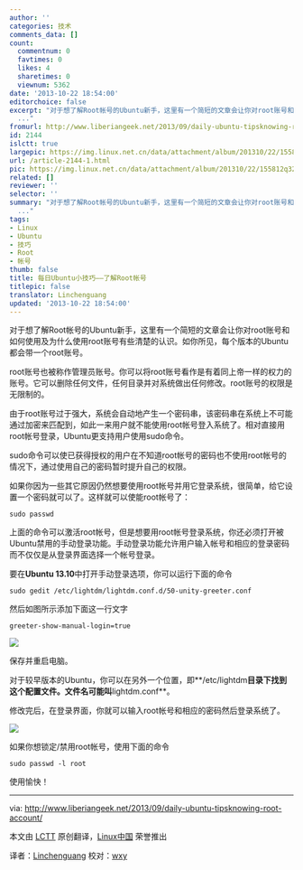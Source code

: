 ```yaml
---
author: ''
categories: 技术
comments_data: []
count:
  commentnum: 0
  favtimes: 0
  likes: 4
  sharetimes: 0
  viewnum: 5362
date: '2013-10-22 18:54:00'
editorchoice: false
excerpt: "对于想了解Root帐号的Ubuntu新手，这里有一个简短的文章会让你对root账号和如何使用及为什么使用root账号有些清楚的认识。如你所见，每个版本的Ubuntu都会带一个root账号。\r\nroot账号也被称作管理员账号。你可以将roo
  ..."
fromurl: http://www.liberiangeek.net/2013/09/daily-ubuntu-tipsknowing-root-account/
id: 2144
islctt: true
largepic: https://img.linux.net.cn/data/attachment/album/201310/22/155812ow8qxgwwfhehw5w7.png
url: /article-2144-1.html
pic: https://img.linux.net.cn/data/attachment/album/201310/22/155812q325asnaz9ass2hd.png.thumb.jpg
related: []
reviewer: ''
selector: ''
summary: "对于想了解Root帐号的Ubuntu新手，这里有一个简短的文章会让你对root账号和如何使用及为什么使用root账号有些清楚的认识。如你所见，每个版本的Ubuntu都会带一个root账号。\r\nroot账号也被称作管理员账号。你可以将roo
  ..."
tags:
- Linux
- Ubuntu
- 技巧
- Root
- 帐号
thumb: false
title: 每日Ubuntu小技巧——了解Root帐号
titlepic: false
translator: Linchenguang
updated: '2013-10-22 18:54:00'
---
```


对于想了解Root帐号的Ubuntu新手，这里有一个简短的文章会让你对root账号和如何使用及为什么使用root账号有些清楚的认识。如你所见，每个版本的Ubuntu都会带一个root账号。


root账号也被称作管理员账号。你可以将root账号看作是有着同上帝一样的权力的账号。它可以删除任何文件，任何目录并对系统做出任何修改。root账号的权限是无限制的。


由于root账号过于强大，系统会自动地产生一个密码串，该密码串在系统上不可能通过加密来匹配到，如此一来用户就不能使用root帐号登入系统了。相对直接用root帐号登录，Ubuntu更支持用户使用sudo命令。


sudo命令可以使已获得授权的用户在不知道root帐号的密码也不使用root帐号的情况下，通过使用自己的密码暂时提升自己的权限。


如果你因为一些其它原因仍然想要使用root帐号并用它登录系统，很简单，给它设置一个密码就可以了。这样就可以使能root帐号了：



```
sudo passwd
```

上面的命令可以激活root帐号，但是想要用root帐号登录系统，你还必须打开被Ubuntu禁用的手动登录功能。手动登录功能允许用户输入帐号和相应的登录密码而不仅仅是从登录界面选择一个帐号登录。


要在**Ubuntu 13.10**中打开手动登录选项，你可以运行下面的命令



```
sudo gedit /etc/lightdm/lightdm.conf.d/50-unity-greeter.conf
```

然后如图所示添加下面这一行文字



```
greeter-show-manual-login=true
```

 ![](https://img.linux.net.cn/data/attachment/album/201310/22/155812ow8qxgwwfhehw5w7.png)


保存并重启电脑。


对于较早版本的Ubuntu，你可以在另外一个位置，即**/etc/lightdm**目录下找到这个配置文件。文件名可能叫**lightdm.conf**。


修改完后，在登录界面，你就可以输入root帐号和相应的密码然后登录系统了。


 ![](https://img.linux.net.cn/data/attachment/album/201310/22/155812q325asnaz9ass2hd.png)


如果你想锁定/禁用root帐号，使用下面的命令



```
sudo passwd -l root
```

使用愉快！


 




---


 


via: <http://www.liberiangeek.net/2013/09/daily-ubuntu-tipsknowing-root-account/>


本文由 [LCTT](https://github.com/LCTT/TranslateProject) 原创翻译，[Linux中国](http://linux.cn/) 荣誉推出


译者：[Linchenguang](https://github.com/Linchenguang) 校对：[wxy](https://github.com/wxy)